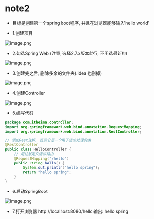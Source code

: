 # note2


- 目标是创建第一个spring boot程序, 并且在浏览器能够输入'hello world'

- 1.创建项目

![image.png](https://p1-juejin.byteimg.com/tos-cn-i-k3u1fbpfcp/061df6dcd0024c7ab2dd87b7e26d92c1~tplv-k3u1fbpfcp-watermark.image?)

- 2.勾选Spring Web (注意, 选择2.7.x版本就行, 不用选最新的)

![image.png](https://p1-juejin.byteimg.com/tos-cn-i-k3u1fbpfcp/2e5f78e6a3504c3a9fac1c46ff0f62bd~tplv-k3u1fbpfcp-watermark.image?)

- 3.创建完之后, 删除多余的文件夹(.idea 也删掉)

![image.png](https://p9-juejin.byteimg.com/tos-cn-i-k3u1fbpfcp/23379f8035c345e2b7ff4ff49782147e~tplv-k3u1fbpfcp-watermark.image?)

- 4.创建Controller

![image.png](https://p6-juejin.byteimg.com/tos-cn-i-k3u1fbpfcp/2bc9b0382b4a422b8519cdf1daf89ab3~tplv-k3u1fbpfcp-watermark.image?)

- 5.编写代码
``` java
package com.itheima.controller;
import org.springframework.web.bind.annotation.RequestMapping;
import org.springframework.web.bind.annotation.RestController;

// 添加Rest注解, 表示它是一个用于请求处理的类
@RestController
public class HelloController {
    // 用注解定义请求路由
    @RequestMapping("/hello")
    public String hello() {
        System.out.println("hello spring");
        return "hello spring";
    }
}
```

- 6.启动SpringBoot

![image.png](https://p3-juejin.byteimg.com/tos-cn-i-k3u1fbpfcp/ec1e9a2fb3af456087d6bf17ad7ff083~tplv-k3u1fbpfcp-watermark.image?)

- 7.打开浏览器
http://localhost:8080/hello
输出: hello spring
